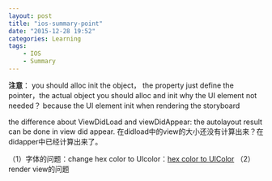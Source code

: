 ```yaml
---
layout: post
title: "ios-summary-point"
date: "2015-12-28 19:52"
categories: Learning
tags:
    - IOS
    - Summary
---
```

**注意**：
you should alloc init the object， the property just define the pointer，the actual object you should alloc and init
why the UI element not needed？
because the UI element init when rendering the storyboard

the difference about  ViewDidLoad and viewDidAppear:
the autolayout result can be done in view did appear. 在didload中的view的大小还没有计算出来？在didapper中已经计算出来了。

（1）字体的问题：change hex color to UIcolor：[hex color to UIColor](http://www.touch-code-magazine.com/web-color-to-uicolor-convertor/)
（2）render view的问题
